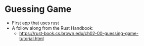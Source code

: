 # Guessing Game

- First app that uses rust
- A follow along from the Rust Handbook: 
  - https://rust-book.cs.brown.edu/ch02-00-guessing-game-tutorial.html
